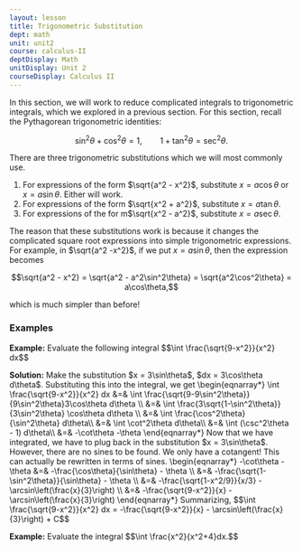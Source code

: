 ```yaml
---
layout: lesson
title: Trigonometric Substitution
dept: math
unit: unit2
course: calculus-II
deptDisplay: Math
unitDisplay: Unit 2
courseDisplay: Calculus II
---
```


In this section, we will work to reduce complicated integrals to trigonometric integrals, which we explored in a previous section. For this section, recall the Pythagorean trigonometric identities:

$$\sin^2 \theta + \cos^2\theta = 1,\qquad 1 + \tan^2\theta = \sec^2\theta.$$

There are three trigonometric substitutions which we will most commonly use. 

1. For expressions of the form $\sqrt{a^2 - x^2}$, substitute $x = a\cos \theta$ or $x = a\sin\theta$. Either will work. 
2. For expressions of the form $\sqrt{x^2 + a^2}$, substitute $x = a\tan\theta$. 
3. For expressions of the for m$\sqrt{x^2 - a^2}$, substitute $x = a\sec\theta$. 

The reason that these substitutions work is because it changes the complicated square root expressions into simple trigonometric expressions. For example, in $\sqrt{a^2 -x^2}$, if we put $x = a\sin\theta$, then the expression becomes 

$$\sqrt{a^2 - x^2} = \sqrt{a^2 - a^2\sin^2\theta} = \sqrt{a^2\cos^2\theta} = a\cos\theta,$$

which is much simpler than before!

### Examples

<div class="example">
<p><b>Example:</b> Evaluate the following integral
$$\int \frac{\sqrt{9-x^2}}{x^2} dx$$
</p>
<b>Solution:</b> Make the substitution $x = 3\sin\theta$, $dx = 3\cos\theta d\theta$. Substituting this into the integral, we get 
\begin{eqnarray*}
\int \frac{\sqrt{9-x^2}}{x^2} dx &=& \int \frac{\sqrt{9-9\sin^2\theta}}{9\sin^2\theta}3\cos\theta d\theta \\
&=& \int \frac{3\sqrt{1-\sin^2\theta}}{3\sin^2\theta} \cos\theta d\theta \\
&=& \int \frac{\cos^2\theta}{\sin^2\theta} d\theta\\
&=& \int \cot^2\theta d\theta\\
&=& \int (\csc^2\theta - 1) d\theta\\
&=& -\cot\theta -\theta
\end{eqnarray*}
Now that we have integrated, we have to plug back in the substitution $x = 3\sin\theta$. However, there are no sines to be found. We only have a cotangent! This can actually be rewritten in terms of sines. 
\begin{eqnarray*}
-\cot\theta -\theta &=& -\frac{\cos\theta}{\sin\theta} - \theta \\
&=& -\frac{\sqrt{1-\sin^2\theta}}{\sin\theta} - \theta \\
&=& -\frac{\sqrt{1-x^2/9}}{x/3} - \arcsin\left(\frac{x}{3}\right) \\
&=& -\frac{\sqrt{9-x^2}}{x} - \arcsin\left(\frac{x}{3}\right)
\end{eqnarray*}
Summarizing, 
$$\int \frac{\sqrt{9-x^2}}{x^2} dx = -\frac{\sqrt{9-x^2}}{x} - \arcsin\left(\frac{x}{3}\right) + C$$
</div>

<div class="example">
<p><b>Example:</b> Evaluate the integral
$$\int \frac{x^2}{x^2+4}dx.$$ </p>
<p> 

</p>
</div>



